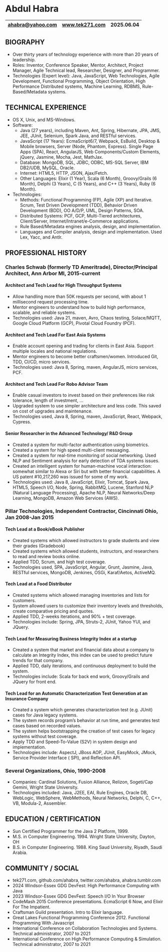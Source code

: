 # Abdul Habra

| ahabra@yahoo.com | www.tek271.com | 2025.06.04 |
|------------------|----------------|------------|

## BIOGRAPHY

* Over thirty years of technology experience with more than 20 years of leadership.
* Roles: Inventor, Conference Speaker, Mentor, Architect, Project Manager, Agile Technical lead,
  Researcher, Designer, and Programmer.
* Technologies (Expert level): Java, JavaScript, Web Technologies, Agile Development, Functional
  Programming, Object Orientation, High Performance Distributed systems, Machine Learning, RDBMS,
  Rule-Based/Metadata systems.

## TECHNICAL EXPERIENCE

* OS X, Unix, and MS-Windows.
* Software:
  * Java (27 years), including Maven, Ant, Spring, Hibernate, JPA, JMS, JEE, JUnit, Selenium, Spark
    Java, and RESTful services.
  * JavaScript (17 Years): EcmaScript6/7, Webpack, EsBuild, Desktop & Mobile browsers, Server (Node,
    Phantom, Express). Single Page Apps (SPA), React, AngularJS, Web Components/Custom Elements,
    jQuery,
    Jasmine, Mocha, Jest, MathJax.
  * Database: MongoDB, SQL, JDBC, ODBC, MS-SQL Server, IBM DB2/UDB, MySQL, Oracle.
  * Internet: HTML5, HTTP, JSON, Ajax/Fetch.
  * Other Languages: Elixir (1 Year), Scala (6 Month), Groovy/Grails (6 Month), Delphi (3 Years),
    C (5 Years), and C++ (3 Years), Ruby (6 Month).
* Technologies:
  * Methods: Functional Programming (FP), Agile (XP) and Iterative. Scrum, Test Driven Development
    (TDD), Behavior Driven Development (BDD), OO A/D/P, UML, Design Patterns, SOA.
  * Distributed Systems: PCF, GCP, Multi-Tiered architectures, Client/Server,
    Internet/Intranet/e-Commerce applications.
  * Rule Based/Metadata engines analysis, design, and implementation.
  * Languages and Compiler analysis, design and implementation. Used Lex, Yacc, and Antlr.

## PROFESSIONAL HISTORY

### Charles Schwab (formerly TD Ameritrade), Director/Principal Architect, Ann Arbor MI, 2015-current

#### Architect and Tech Lead for High Throughput Systems

* Allow handling more than 50K requests per second, with about 1 millisecond request processing
  time.
* Mentor engineers to understand how to build high performance, scalable, and reliable systems.
* Technologies used: Java 21, maven, Avro, Chaos testing, Solace/MQTT, Google Cloud Platform
  (GCP), Pivotal Cloud Foundry (PCF).

#### Architect and Tech Lead For East Asia Systems

* Enable account opening and trading for clients in East Asia. Support multiple locales and
  national regulations.
* Mentor engineers to become better craftsmen/women. Introduced Git, TDD, CI/CD, micro services.
* Technologies used: Java 8, Spring, maven, AngularJS, micro services, PCF.

#### Architect and Tech Lead For Robo Advisor Team

* Enable casual investors to invest based on their preferences like risk tolerance, length of
  investment, ...
* Upgraded system to use simpler architecture and less code. This saved on cost of upgrades and
  maintenance.
* Technologies used, Java 8, Spring, maven, JavaScript, React, Webpack, Cypress.

#### Senior Researcher in the Advanced Technology/ R&D Group

* Created a system for multi-factor authentication using biometrics.
* Created a system for high speed multi-client messaging.
* Created a system for real-time monitoring of social networking. Used NLP and Sentiment analysis
  for early detection of TDA systems issues.
* Created an intelligent system for human-machine vocal interaction: somewhat similar to Alexa or
  Siri but with better financial capabilities. A US patent #10,217,260 was issued for some of my
  work.
* Technologies used: Java 8, JavaScript, Elixir, Tomcat, Spark Java, HTML5, Speech I/O, Node,
  Spring, RabbitMQ, Lucene, Stanford NLP (Natural Language Processing), Apache NLP, Neural
  Networks/Deep Learning, MongoDB, Amazon Web Services (AWS).

### Pillar Technologies, Independent Contractor, Cincinnati Ohio, Jan 2008-Jan 2015

#### Tech Lead at a Book/eBook Publisher

* Created systems which allowed instructors to grade students and view their grades (Gradebook)
* Created systems which allowed students, instructors, and researchers to read and review books
  online.
* Applied TDD, Scrum, and high test coverage.
* Technologies used, SPA, JavaScript, Angular, Grunt, Jasmine, Java, RESTful services, MongoDB,
  Jenkines, OSGi, Karaf/Aetos, ActiveMQ.

#### Tech Lead at a Food Distributor

* Created systems which allowed managing inventories and lists for customers.
* System allowed users to customize their inventory levels and thresholds, create comparative
  pricing and quotes.
* Applied TDD, 2-weeks iterations, and 90% + test coverage.
* Technologies include: Spring, JPA, Struts-2, JUnit, Yahoo YUI, and JQuery.

#### Tech Lead for Measuring Business Integrity Index at a startup

* Created a system that market and financial data about a company to calculate an Integrity Index,
  this index can be used to predict future trends for that company.
* Applied TDD, daily iterations, and continuous deployment to build the system.
* Technologies include: Scala for back end work, Groovy/Grails and JQuery for front end.

#### Tech Lead for an Automatic Characterization Test Generation at an Insurance Company

* Created a system which generates characterization test (e.g. JUnit) cases for Java legacy systems.
* The system records program’s behavior at run time, and generates test cases based on recorded
  values.
* The system helps bootstrapping the creation of test cases for legacy systems without test
  coverage.
* Apply TDD and Speed-To-Value (S2V) in system design and implementation.
* Technologies include: AspectJ, JBoss AOP, JUnit, EasyMock, JMock, Service Provider Interface (
  SPI), and Reflection API.

### Several Organizations, Ohio, 1990-2008

* Companies: Cardinal Solutions, Fusion Alliance, Relizon, Sogeti/Cap Gemini, Wright State
  University.
* Technologies included: Java, J2EE, EAI, Rule Engines, Oracle DB, WebLogic, WebSphere, WebMethods,
  Neural Networks, Delphi, C, C++, VB, Modula-2, Assembler.

## EDUCATION / CERTIFICATION

* Sun Certified Programmer for the Java 2 Platform, 1999.
* M.S. in Computer Engineering. 1994. Wright State University, Dayton, OH
* B.S. in Computer Engineering. 1988. King Saud University, Riyadh, Saudi Arabia.

## COMMUNITY / SOCIAL

* tek271.com, github.com/ahabra, twitter.com/ahabra, ahabra.tumblr.com
* 2024 Windsor-Essex GDG DevFest: High Performance Computing with Java
* 2023 Windsor-Essex GDG DevFest: Speech I/O In Your Browser
* CodeMash 2015 Conference presentations. EcmaScript 6 Now, and Elixir For The Impatient.
* Craftsman Guild presentation. Intro to Elixir language.
* Great Lakes Functional Programming Conference 2012. Functional Programming With Javascript
* International Conference on Collaboration Technologies and Systems. Technical administrator, 2007
  to 2021
* International Conference on High Performance Computing & Simulation. Technical administrator, 2007
  to 2021
